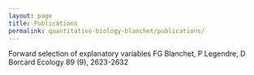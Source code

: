 ```yaml
---
layout: page
title: Publications
permalink: quantitative-biology-blanchet/publications/
---
```


Forward selection of explanatory variables
FG Blanchet, P Legendre, D Borcard
Ecology 89 (9), 2623-2632 
